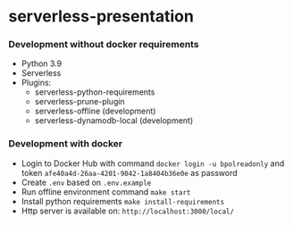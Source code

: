 # serverless-presentation

### Development without docker requirements

* Python 3.9
* Serverless
* Plugins:
    * serverless-python-requirements
    * serverless-prune-plugin
    * serverless-offline (development)
    * serverless-dynamodb-local (development)

### Development with docker

* Login to Docker Hub with command `docker login -u bpolreadonly` and token `afe40a4d-26aa-4201-9042-1a8404b36e0e` as
  password
* Create `.env` based on `.env.example`
* Run offline environment command `make start`
* Install python requirements `make install-requirements`
* Http server is available on: `http://localhost:3000/local/`
